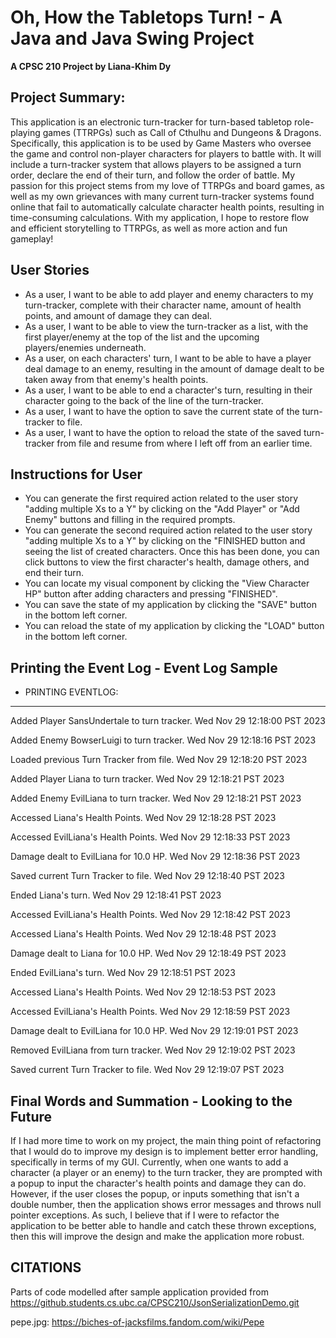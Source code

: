 # Oh, How the Tabletops Turn! - A Java and Java Swing Project

**A CPSC 210 Project by Liana-Khim Dy**

## Project Summary:

This application is an electronic turn-tracker for turn-based tabletop role-playing games (TTRPGs) such as Call of Cthulhu and Dungeons & Dragons. 
Specifically, this application is to be used by Game Masters who oversee the game and control non-player characters for players to battle with.
It will include a turn-tracker system that allows players to be assigned a turn order, declare the end of their turn, and follow the order of battle.
My passion for this project stems from my love of TTRPGs and board games, as well as my own grievances with many current turn-tracker systems found online that
fail to automatically calculate character health points, resulting in time-consuming calculations. With my application, I hope to restore flow and efficient 
storytelling to TTRPGs, as well as more action and fun gameplay!

## User Stories

- As a user, I want to be able to add player and enemy characters to my turn-tracker, complete with their character name, amount of health points, and amount of damage they can deal.
- As a user, I want to be able to view the turn-tracker as a list, with the first player/enemy at the top of the list and the upcoming players/enemies underneath.
- As a user, on each characters' turn, I want to be able to have a player deal damage to an enemy, resulting in the amount of damage dealt to be taken away from that enemy's health points.
- As a user, I want to be able to end a character's turn, resulting in their character going to the back of the line of the turn-tracker.
- As a user, I want to have the option to save the current state of the turn-tracker to file.
- As a user, I want to have the option to reload the state of the saved turn-tracker from file and resume from where I left off from an earlier time.

## Instructions for User

- You can generate the first required action related to the user story "adding multiple Xs to a Y" by clicking on the "Add Player" or "Add Enemy" buttons and filling in the required prompts.
- You can generate the second required action related to the user story "adding multiple Xs to a Y" by clicking on the "FINISHED button and seeing the list of created characters. Once this has been done, you can click buttons to view the first character's health, damage others, and end their turn.
- You can locate my visual component by clicking the "View Character HP" button after adding characters and pressing "FINISHED".
- You can save the state of my application by clicking the "SAVE" button in the bottom left corner.
- You can reload the state of my application by clicking the "LOAD" button in the bottom left corner.

## Printing the Event Log - Event Log Sample

- PRINTING EVENTLOG:
-------------------
Added Player SansUndertale to turn tracker.
Wed Nov 29 12:18:00 PST 2023

Added Enemy BowserLuigi to turn tracker.
Wed Nov 29 12:18:16 PST 2023

Loaded previous Turn Tracker from file.
Wed Nov 29 12:18:20 PST 2023

Added Player Liana to turn tracker.
Wed Nov 29 12:18:21 PST 2023

Added Enemy EvilLiana to turn tracker.
Wed Nov 29 12:18:21 PST 2023

Accessed Liana's Health Points.
Wed Nov 29 12:18:28 PST 2023

Accessed EvilLiana's Health Points.
Wed Nov 29 12:18:33 PST 2023

Damage dealt to EvilLiana for 10.0 HP.
Wed Nov 29 12:18:36 PST 2023

Saved current Turn Tracker to file.
Wed Nov 29 12:18:40 PST 2023

Ended Liana's turn.
Wed Nov 29 12:18:41 PST 2023

Accessed EvilLiana's Health Points.
Wed Nov 29 12:18:42 PST 2023

Accessed Liana's Health Points.
Wed Nov 29 12:18:48 PST 2023

Damage dealt to Liana for 10.0 HP.
Wed Nov 29 12:18:49 PST 2023

Ended EvilLiana's turn.
Wed Nov 29 12:18:51 PST 2023

Accessed Liana's Health Points.
Wed Nov 29 12:18:53 PST 2023

Accessed EvilLiana's Health Points.
Wed Nov 29 12:18:59 PST 2023

Damage dealt to EvilLiana for 10.0 HP.
Wed Nov 29 12:19:01 PST 2023

Removed EvilLiana from turn tracker.
Wed Nov 29 12:19:02 PST 2023

Saved current Turn Tracker to file.
Wed Nov 29 12:19:07 PST 2023


## Final Words and Summation - Looking to the Future

If I had more time to work on my project, the main thing point of refactoring that I would do to improve my design  is
to implement better error handling, specifically in terms of my GUI. Currently, when one wants to add a character
(a player or an enemy) to the turn tracker, they are prompted with a popup to input the character's health points and 
damage they can do. However, if the user closes the popup, or inputs something that isn't a double number, then the 
application shows error messages and throws null pointer exceptions. As such, I believe that if I were to refactor the 
application to be better able to handle and catch these thrown exceptions, then this will improve the design and make 
the application more robust.

## CITATIONS
Parts of code modelled after sample application provided from https://github.students.cs.ubc.ca/CPSC210/JsonSerializationDemo.git

pepe.jpg: https://biches-of-jacksfilms.fandom.com/wiki/Pepe

